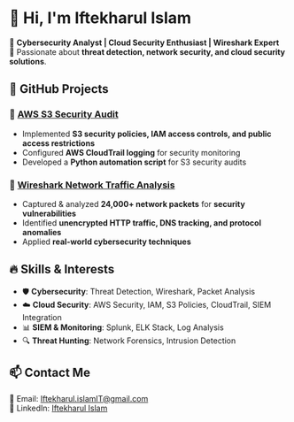 # 👋 Hi, I'm Iftekharul Islam  
🔹 **Cybersecurity Analyst | Cloud Security Enthusiast | Wireshark Expert**  
🔹 Passionate about **threat detection, network security, and cloud security solutions**.  

## 📌 **GitHub Projects**
### 🔹 [AWS S3 Security Audit](https://github.com/iftekharulIT/AWS-S3-Security-Audit)  
   - Implemented **S3 security policies, IAM access controls, and public access restrictions**  
   - Configured **AWS CloudTrail logging** for security monitoring  
   - Developed a **Python automation script** for S3 security audits  

### 🔹 [Wireshark Network Traffic Analysis](https://github.com/iftekharulIT/Wireshark-Network-Analysis)  
   - Captured & analyzed **24,000+ network packets** for **security vulnerabilities**  
   - Identified **unencrypted HTTP traffic, DNS tracking, and protocol anomalies**  
   - Applied **real-world cybersecurity techniques**  

## 🔥 **Skills & Interests**
- 🛡️ **Cybersecurity**: Threat Detection, Wireshark, Packet Analysis  
- ☁️ **Cloud Security**: AWS Security, IAM, S3 Policies, CloudTrail, SIEM Integration  
- 📊 **SIEM & Monitoring**: Splunk, ELK Stack, Log Analysis  
- 🔍 **Threat Hunting**: Network Forensics, Intrusion Detection  

## 📫 **Contact Me**  
📧 Email: [Iftekharul.islamIT@gmail.com](mailto:Iftekharul.islamIT@gmail.com)  
🔗 LinkedIn: [Iftekharul Islam](https://www.linkedin.com/in/iftekharulislam1/)  
